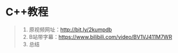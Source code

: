 # C++教程

> 1. 原视频网址：http://bit.ly/2kumpdb
> 2. B站带字幕：https://www.bilibili.com/video/BV1VJ411M7WR
> 3. 总结



